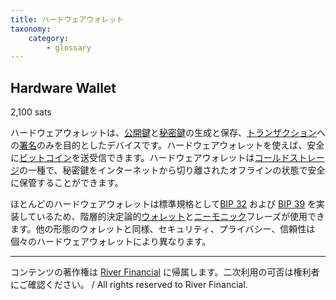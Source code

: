 ```yaml
---
title: ハードウェアウォレット
taxonomy:
    category:
        - glossary
---
```


## Hardware Wallet
2,100 sats

ハードウェアウォレットは、[公開鍵](https://lostinbitcoin.sakuraweb.com/glossary/public_key/)と[秘密鍵](https://lostinbitcoin.sakuraweb.com/glossary/private_key/)の生成と保存、[トランザクション](https://lostinbitcoin.sakuraweb.com/glossary/transaction/)への[署名](https://lostinbitcoin.sakuraweb.com/glossary/signature/)のみを目的としたデバイスです。ハードウェアウォレットを使えば、安全に[ビットコイン](https://lostinbitcoin.sakuraweb.com/glossary/bitcoin/)を送受信できます。ハードウェアウォレットは[コールドストレージ](https://lostinbitcoin.sakuraweb.com/glossary/cold_storage/)の一種で、秘密鍵をインターネットから切り離されたオフラインの状態で安全に保管することができます。

ほとんどのハードウェアウォレットは標準規格として[BIP 32](https://lostinbitcoin.sakuraweb.com/glossary/bip32/) および [BIP 39](https://lostinbitcoin.sakuraweb.com/glossary/bip39/) を実装しているため、階層的決定論的[ウォレット](https://lostinbitcoin.sakuraweb.com/glossary/wallet/)と[ニーモニック](https://lostinbitcoin.sakuraweb.com/glossary/mnemonic/)フレーズが使用できます。他の形態のウォレットと同様、セキュリティ、プライバシー、信頼性は個々のハードウェアウォレットにより異なります。

---
コンテンツの著作権は [River Financial](https://river.com/) に帰属します。二次利用の可否は権利者にご確認ください。 / All rights reserved to River Financial.
